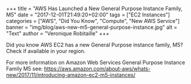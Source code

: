 +++
title = "AWS Has Launched a New General Purpose Instance Family, M5"
date = "2017-12-01T21:49:20+02:00"
tags = ["EC2 Instances"]
categories = ["AWS", "Did You Know", "Compute", "New AWS Service"]
banner = "img/blog/aws-new-m5-general-purpose-instance.jpg"
alt = "Text"
author = "Veronique Robitaille"
+++

Did you know AWS EC2 has a new General Purpose instance family, M5?  Check if available in your region.


For more information on Amazon Web Services General Purpose Instance Family M5 see: <https://aws.amazon.com/about-aws/whats-new/2017/11/introducing-amazon-ec2-m5-instances/>
